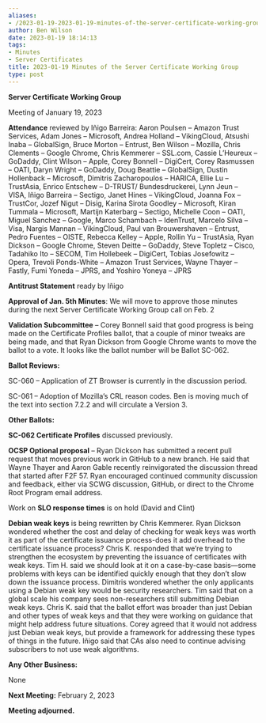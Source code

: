 ```yaml
---
aliases:
- /2023-01-19-2023-01-19-minutes-of-the-server-certificate-working-group/
author: Ben Wilson
date: 2023-01-19 18:14:13
tags:
- Minutes
- Server Certificates
title: 2023-01-19 Minutes of the Server Certificate Working Group
type: post
---
```


**Server Certificate Working Group**

Meeting of January 19, 2023

**Attendance** reviewed by Iñigo Barreira: Aaron Poulsen – Amazon Trust Services, Adam Jones – Microsoft, Andrea Holland – VikingCloud, Atsushi Inaba – GlobalSign, Bruce Morton – Entrust, Ben Wilson – Mozilla, Chris Clements – Google Chrome, Chris Kemmerer – SSL.com, Cassie L’Heureux – GoDaddy, Clint Wilson – Apple, Corey Bonnell – DigiCert, Corey Rasmussen – OATI, Daryn Wright – GoDaddy, Doug Beattie – GlobalSign, Dustin Hollenback – Microsoft, Dimitris Zacharopoulos – HARICA, Ellie Lu – TrustAsia, Enrico Entschew – D-TRUST/ Bundesdruckerei, Lynn Jeun – VISA, Iñigo Barreira – Sectigo, Janet Hines – VikingCloud, Joanna Fox – TrustCor, Jozef Nigut – Disig, Karina Sirota Goodley – Microsoft, Kiran Tummala – Microsoft, Martijn Katerbarg – Sectigo, Michelle Coon – OATI, Miguel Sanchez – Google, Marco Schambach – IdenTrust, Marcelo Silva – Visa, Nargis Mannan – VikingCloud, Paul van Brouwershaven – Entrust, Pedro Fuentes – OISTE, Rebecca Kelley – Apple, Rollin Yu – TrustAsia, Ryan Dickson – Google Chrome, Steven Deitte – GoDaddy, Steve Topletz – Cisco, Tadahiko Ito – SECOM, Tim Hollebeek – DigiCert, Tobias Josefowitz – Opera, Trevoli Ponds-White – Amazon Trust Services, Wayne Thayer – Fastly, Fumi Yoneda – JPRS, and Yoshiro Yoneya – JPRS

**Antitrust Statement** ready by Iñigo

**Approval of Jan. 5th Minutes**: We will move to approve those minutes during the next Server Certificate Working Group call on Feb. 2

**Validation Subcommittee** – Corey Bonnell said that good progress is being made on the Certificate Profiles ballot, that a couple of minor tweaks are being made, and that Ryan Dickson from Google Chrome wants to move the ballot to a vote. It looks like the ballot number will be Ballot SC-062.

**Ballot Reviews:**

SC-060 – Application of ZT Browser is currently in the discussion period.

SC-061 – Adoption of Mozilla’s CRL reason codes. Ben is moving much of the text into section 7.2.2 and will circulate a Version 3.

**Other Ballots:**

**SC-062 Certificate Profiles** discussed previously.

**OCSP Optional proposal** – Ryan Dickson has submitted a recent pull request that moves previous work in GitHub to a new branch. He said that Wayne Thayer and Aaron Gable recently reinvigorated the discussion thread that started after F2F 57. Ryan encouraged continued community discussion and feedback, either via SCWG discussion, GitHub, or direct to the Chrome Root Program email address.

Work on **SLO response times** is on hold (David and Clint)

**Debian weak keys** is being rewritten by Chris Kemmerer. Ryan Dickson wondered whether the cost and delay of checking for weak keys was worth it as part of the certificate issuance process-does it add overhead to the certificate issuance process? Chris K. responded that we’re trying to strengthen the ecosystem by preventing the issuance of certificates with weak keys. Tim H. said we should look at it on a case-by-case basis—some problems with keys can be identified quickly enough that they don’t slow down the issuance process. Dimitris wondered whether the only applicants using a Debian weak key would be security researchers. Tim said that on a global scale his company sees non-researchers still submitting Debian weak keys. Chris K. said that the ballot effort was broader than just Debian and other types of weak keys and that they were working on guidance that might help address future situations. Corey agreed that it would not address just Debian weak keys, but provide a framework for addressing these types of things in the future. Iñigo said that CAs also need to continue advising subscribers to not use weak algorithms.

**Any Other Business:**

None

**Next Meeting:** February 2, 2023

**Meeting adjourned.**